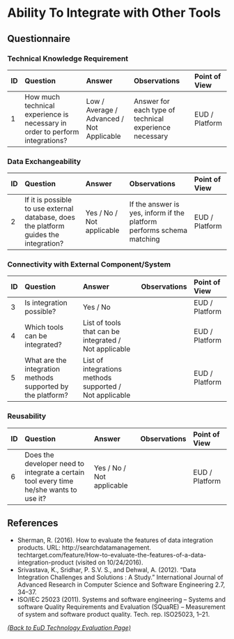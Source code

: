# Ability To Integrate with Other Tools

## Questionnaire

### Technical Knowledge Requirement

| ID | Question | Answer | Observations | Point of View |
|:---|:----------------------------------------------------|:------------------|:------------------|:-----------------|
| 1 | How much technical experience is necessary in order to perform integrations? | Low / Average / Advanced / Not Applicable | Answer for each type of technical experience necessary | EUD / Platform |

### Data Exchangeability

| ID | Question | Answer | Observations | Point of View |
|:---|:----------------------------------------------------|:------------------|:------------------|:-----------------|
| 2 | If it is possible to use external database, does the platform guides the integration? | Yes / No / Not applicable  | If the answer is yes, inform if the platform performs schema matching | EUD / Platform |

### Connectivity with External Component/System

| ID | Question | Answer | Observations | Point of View |
|:---|:----------------------------------------------------|:------------------|:------------------|:-----------------|
| 3 | Is integration possible? | Yes / No |  | EUD / Platform |
| 4 | Which tools can be integrated? | List of tools that can be integrated / Not applicable |  | EUD / Platform |
| 5 | What are the integration methods supported by the platform? | List of integrations methods supported / Not applicable |  | EUD / Platform |

### Reusability

| ID | Question | Answer | Observations | Point of View |
|:---|:----------------------------------------------------|:------------------|:------------------|:-----------------|
| 6 | Does the developer need to integrate a certain tool every time he/she wants to use it? | Yes / No / Not applicable |  | EUD / Platform |

## References

* Sherman, R. (2016). How to evaluate the features of data integration products. URL: http://searchdatamanagement.
techtarget.com/feature/How-to-evaluate-the-features-of-a-data-integration-product (visited on 10/24/2016).
* Srivastava, K., Sridhar, P. S.V. S., and Dehwal, A. (2012). “Data Integration Challenges and Solutions : A Study.” International
Journal of Advanced Research in Computer Science and Software Engineering 2.7, 34–37.
* ISO/IEC 25023 (2011). Systems and software engineering – Systems and software Quality Requirements and Evaluation
(SQuaRE) – Measurement of system and software product quality. Tech. rep. ISO25023, 1–21.

_[(Back to EuD Technology Evaluation Page)](../eud_technology_evaluation)_
